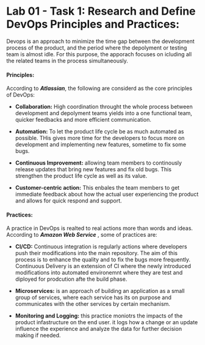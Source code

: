 # Lab 01 - Task 1: Research and Define DevOps Principles and Practices: 

Devops is an approach to minimize the time gap between the development process of the product, and the period where the depolyment or testing team is almost idle. For this purpose, the apporach focuses on icluding all the related teams in the process simultaneously.

#### Principles:

According to  ***Atlassian***, the following are considerd as the core principles of DevOps:

- **Collaboration:** High coordination throught the whole process between development and depolyment teams yields into a one functional team, quicker feedbacks and more efficient communication.

- **Automation:** To let the product life cycle be as much automated as possible. THis gives more time for the developers to focus more on development and implementing new features, sometime to fix some bugs. 

- **Continuous Improvement:** allowing team members to continously release updates that bring new features and fix old bugs. This strengthen the product life cycle as well as its value.

- **Customer-centric action:** This enbales the team members to get immediate feedback about how the actual user experiencing the product and allows for quick respond and support.

#### Practices:
A practice in DevOps is realted to real actions more than words and ideas. According to ***Amazon Web Service*** ,  some of practices are: 

- **CI/CD:** Continuous integration is regularly actions where developers push their modifications into the main repository. The aim of this process is to enhance the quality and to fix the bugs more frequently. Continuous Delivery is an extension of CI where the newly introduced modifications into automated environemnt where they are test and diployed for prodcution afte the build phase.

- **Microservices:** is an approach of building an application as a small group of services, where each service has its on purpose and communicates with the other services by certain mechanism.

- **Monitoring and Logging:** this practice moniotrs the impacts of the product infastructure on the end user. it logs how a change or an update influence the experience and analyze the data for further decision making if needed.


